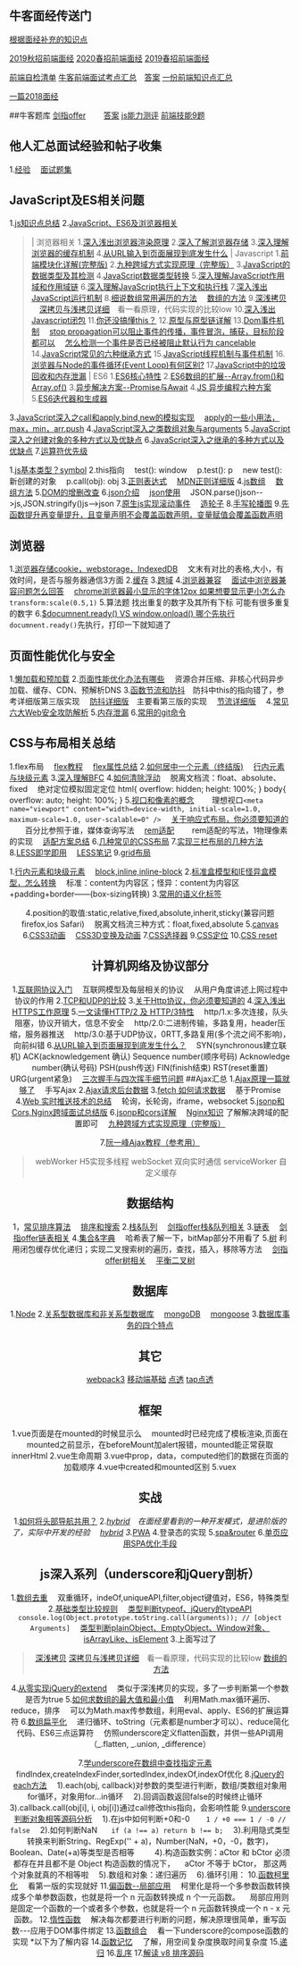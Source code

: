 ## 牛客面经传送门
[根据面经补充的知识点](https://segmentfault.com/n/1330000019209315)

[2019秋招前端面经](https://segmentfault.com/n/1330000019202257)
[2020春招前端面经](https://segmentfault.com/n/1330000019202293)
[2019春招前端面经](https://segmentfault.com/n/1330000019202337)

[前端自检清单](https://segmentfault.com/a/1190000018992363)
[牛客前端面试考点汇总](https://www.nowcoder.com/discuss/164925)&emsp;[答案](https://www.nowcoder.com/ta/review-frontend)
[一份前端知识点汇总](https://segmentfault.com/a/1190000019293091)

[一篇2018面经](https://www.nowcoder.com/discuss/145768)


##牛客题库
[剑指offer](https://www.nowcoder.com/ta/coding-interviews?page=1)  &emsp;&emsp;[答案](https://blog.csdn.net/owen1190/column/info/16574/2)
[js能力测评](https://www.nowcoder.com/ta/js-assessment)
[前端技能9题](https://www.nowcoder.com/ta/front-end)
## 他人汇总面试经验和帖子收集
1.[经验](https://segmentfault.com/a/1190000018897393)
&emsp;[面试题集](https://www.one-tab.com/page/DUzvPkoFTy67kYevpvS2WQ)

## JavaScript及ES相关问题
1.[js知识点总结](https://segmentfault.com/n/1330000018613058)
2.[JavaScript、ES6及浏览器相关](https://github.com/ljianshu/Blog)
>| 浏览器相关
1.[深入浅出浏览器渲染原理](https://github.com/ljianshu/Blog/issues/51)
2.[深入了解浏览器存储](https://github.com/ljianshu/Blog/issues/25)
3.[深入理解浏览器的缓存机制](https://github.com/ljianshu/Blog/issues/23)
4.[从URL输入到页面展现到底发生什么](https://github.com/ljianshu/Blog/issues/24)
| Javascript
1.[前端模块化详解(完整版)](https://github.com/ljianshu/Blog/issues/48)
2.[九种跨域方式实现原理（完整版）](https://github.com/ljianshu/Blog/issues/55)
3.[JavaScript的数据类型及其检测](https://github.com/ljianshu/Blog/issues/4)
4.[JavaScript数据类型转换](https://github.com/ljianshu/Blog/issues/1)
5.[深入理解JavaScript作用域和作用域链](https://github.com/ljianshu/Blog/issues/59)
6.[深入理解JavaScript执行上下文和执行栈](https://github.com/ljianshu/Blog/issues/60)
7.[深入浅出JavaScript运行机制](https://github.com/ljianshu/Blog/issues/2)
8.[细说数组常用遍历的方法](https://github.com/ljianshu/Blog/issues/31)
&emsp;[数组的方法](https://www.cnblogs.com/obel/p/7016414.html)
9.[深浅拷贝](https://github.com/mqyqingfeng/Blog/issues/32)
&emsp;[深拷贝与浅拷贝详细](https://github.com/ljianshu/Blog/issues/5)&emsp;看一看原理，代码实现的比较low
10.[深入浅出Javascript闭包](https://github.com/ljianshu/Blog/issues/6)
11.[你还没搞懂this？](https://github.com/ljianshu/Blog/issues/7)
12.[原型与原型链详解](https://github.com/ljianshu/Blog/issues/18)
13.[Dom事件机制](https://github.com/ljianshu/Blog/issues/44)
&emsp;[stop propagation可以阻止事件的传播，事件冒泡，捕获，目标阶段都可以](http://www.w3school.com.cn/jsref/event_stoppropagation.asp)
&emsp;[怎么检测一个事件是否已经被阻止默认行为 cancelable](https://developer.mozilla.org/zh-CN/docs/Web/API/Event/cancelable)
14.[JavaScript常见的六种继承方式](https://github.com/ljianshu/Blog/issues/20)
15.[JavaScript线程机制与事件机制](https://github.com/ljianshu/Blog/issues/28)
16.[浏览器与Node的事件循环(Event Loop)有何区别?](https://github.com/ljianshu/Blog/issues/54)
17.[JavaScript中的垃圾回收和内存泄漏](https://github.com/ljianshu/Blog/issues/65)
| ES6
1.[ES6核心特性](https://juejin.im/post/5b037b536fb9a07aa9260b39)
2.[ES6数组的扩展--Array.from()和Array.of()](https://github.com/ljianshu/Blog/issues/12)
3.[异步解决方案--Promise与Await](https://github.com/ljianshu/Blog/issues/13)
4.[JS 异步编程六种方案](https://github.com/ljianshu/Blog/issues/53)
5.[ES6迭代器和生成器](https://github.com/ljianshu/Blog/issues/42)

3.[JavaScript深入之call和apply,bind,new的模拟实现](https://github.com/mqyqingfeng/Blog/issues/11)
&emsp;[apply的一些小用法，max，min，arr.push](https://www.cnblogs.com/chenhuichao/p/8493095.html)
4.[JavaScript深入之类数组对象与arguments](https://github.com/mqyqingfeng/Blog/issues/14)
5.[JavaScript深入之创建对象的多种方式以及优缺点](https://github.com/mqyqingfeng/Blog/issues/15)
6.[JavaScript深入之继承的多种方式以及优缺点](https://github.com/mqyqingfeng/Blog/issues/16)
7.[运算符优先级](https://developer.mozilla.org/zh-CN/docs/Web/JavaScript/Reference/Operators/Operator_Precedence)

1.[js基本类型？symbol](https://github.com/Camille9755/2019_prepare/blob/master/07.ES/study/es6/%E5%B8%B8%E7%94%A8/10_Symbol.html)
2.this指向
&emsp;test(): window
&emsp;p.test(): p
&emsp;new test(): 新创建的对象
&emsp;p.call(obj): obj
3.[正则表达式](http://www.w3school.com.cn/jsref/jsref_obj_regexp.asp)
&emsp;[MDN正则详细版](https://developer.mozilla.org/zh-CN/docs/Web/JavaScript/Guide/Regular_Expressions)
4.[js数组](http://www.w3school.com.cn/jsref/jsref_obj_array.asp)
&emsp;[数组方法](https://www.cnblogs.com/obel/p/7016414.html)
5.[DOM的增删改查](https://blog.csdn.net/qq_22944825/article/details/78047070)
6.[json介绍](http://www.w3school.com.cn/json/json_syntax.asp)
&emsp;[json使用](http://www.w3school.com.cn/json/json_eval.asp)
&emsp;JSON.parse()json-->js,JSON.stringify()js-->json
7.[原生js实现滚动事件](https://blog.csdn.net/tangdou5682/article/details/52351404)
&emsp;[造轮子](https://segmentfault.com/a/1190000014683917)
8.[手写轮播图](https://segmentfault.com/a/1190000002889609)
9.[先函数提升再变量提升，且变量声明不会覆盖函数声明，变量赋值会覆盖函数声明](https://www.cnblogs.com/miacara94/p/9173843.html)

## 浏览器
1.[浏览器存储cookie，webstorage，IndexedDB](https://github.com/ljianshu/Blog/issues/25)
&emsp;文末有对比的表格,大小，有效时间，是否与服务器通信3方面
2.[缓存](https://github.com/ljianshu/Blog/issues/23)
3.[跨域](https://github.com/ljianshu/Blog/issues/55)
4.[浏览器兼容](https://segmentfault.com/a/1190000009481604)
&emsp;[面试中浏览器兼容问题怎么回答](https://segmentfault.com/a/1190000015489782)
&emsp;[chrome浏览器最小显示的字体12px 如果想要显示更小怎么办](https://blog.csdn.net/weixin_40673464/article/details/79911532) `transform:scale(0.5,1)`
5.算法题 找出重复的数字及其所有下标 可能有很多重复的数字
6.[$documnent.ready()  VS  window.onload() 哪个先执行](https://www.cnblogs.com/a546558309/p/3478344.html) 
&emsp;`documnent.ready()`先执行，打印一下就知道了

## 页面性能优化与安全
1.[懒加载和预加载](https://github.com/ljianshu/Blog/issues/8)
2.[页面性能优化办法有哪些](https://github.com/ljianshu/Blog/issues/9)
&emsp;资源合并压缩、非核心代码异步加载、缓存、CDN、预解析DNS
3.[函数节流和防抖](https://github.com/ljianshu/Blog/issues/43)&emsp;防抖中this的指向错了，参考详细版第三版实现
&emsp;[防抖详细版](https://github.com/mqyqingfeng/Blog/issues/22)&emsp;主要看第三版的实现
&emsp;[节流详细版](https://github.com/mqyqingfeng/Blog/issues/26)&emsp;
4.[常见六大Web安全攻防解析](https://github.com/ljianshu/Blog/issues/56)
5.[内存泄漏](https://juejin.im/post/5b4d421e5188251b200176a6)
6.[常用的git命令](https://camille9755.github.io/2018/08/25/230GitUse/)

## CSS与布局相关总结
1.flex布局
&emsp;[flex教程](http://www.runoob.com/w3cnote/flex-grammar.html)
&emsp;[flex属性总结](https://segmentfault.com/n/1330000018872763)
2.[如何居中一个元素（终结版)](https://github.com/ljianshu/Blog/issues/29)
&emsp;[行内元素与块级元素]( https://blog.csdn.net/xuanfuhuo4769/article/details/81326457)
3.[深入理解BFC](https://github.com/ljianshu/Blog/issues/15) 
4.[如何清除浮动](https://github.com/ljianshu/Blog/issues/16) 
&emsp;脱离文档流：float、absolute、fixed
&emsp;绝对定位模拟固定定位
	html{
    overflow: hidden;
    height: 100%;
	}
	body{
    overflow: auto;
    height: 100%;
	}
5.[视口和像素的概念](https://github.com/Camille9755/2019_prepare/blob/master/03.Html5/03.%E9%9F%B3%E6%82%A6%E5%8F%B0/day01/day01.md) 
&emsp;&emsp;理想视口`<meta name="viewport" content="width=device-width, initial-scale=1.0, maximum-scale=1.0, user-scalable=0" />`
&emsp;[关于响应式布局，你必须要知道的](https://github.com/ljianshu/Blog/issues/38)
&emsp;&emsp;百分比参照于谁，媒体查询写法
&emsp;[rem适配](https://github.com/Camille9755/2019_prepare/tree/master/03.Html5/03.%E9%9F%B3%E6%82%A6%E5%8F%B0/day02/%E9%80%82%E9%85%8D)
&emsp;&emsp;rem适配的写法，1物理像素的实现
&emsp;[适配方案总结](https://github.com/Camille9755/2019_prepare/blob/master/03.Html5/03.%E9%9F%B3%E6%82%A6%E5%8F%B0/day02/day02.md)
6.[几种常见的CSS布局](https://github.com/ljianshu/Blog/issues/40)
7.[实现三栏布局的几种方法](https://github.com/ljianshu/Blog/issues/14)
8.[LESS即学即用](https://github.com/ljianshu/Blog/issues/19)
&emsp;[LESS笔记](https://github.com/Camille9755/2019_prepare/blob/master/02.CSS3/css3+Less+BootStrap/%E7%AC%94%E8%AE%B0/css3/03_CSS%E9%A2%84%E5%A4%84%E7%90%86%E5%99%A8-Less.md)
9.[grid布局](http://www.ruanyifeng.com/blog/2019/03/grid-layout-tutorial.html)

1.[行内元素和块级元素](https://blog.csdn.net/xuanfuhuo4769/article/details/81326457)
&emsp;[block,inline,inline-block](https://www.cnblogs.com/KeithWang/p/3139517.html)
2.[标准盒模型和IE怪异盒模型，怎么转换](http://www.cnblogs.com/huangzhilong/p/5007157.html)
&emsp;标准：content为内容区；怪异：content为内容区+padding+border——(box-sizing转换)
3.[常用的语义化标签](https://blog.csdn.net/coco379/article/details/52938071)
&emsp;<h1-h6><header><footer><section><aside><nav><article>
4.position的取值:static,relative,fixed,absolute,inherit,sticky(兼容问题firefox,ios Safari)
&emsp;脱离文档流三种方式：float,fixed,absolute
5.[canvas](https://github.com/Camille9755/2019_prepare/tree/master/03.Html5/01.%E5%9F%BA%E7%A1%80/html5/05_canvas)
6.[CSS3动画](https://segmentfault.com/a/1190000015567752)
&emsp;[CSS3D变换及动画](https://github.com/Camille9755/2019_prepare/blob/master/02.CSS3/css3+Less+BootStrap/work/day04/day04.md)
7.[CSS选择器](https://github.com/Camille9755/2019_prepare/blob/master/02.CSS3/css3%2BLess%2BBootStrap/%E7%AC%94%E8%AE%B0/css3/01_CSS%E9%80%89%E6%8B%A9%E5%99%A8.md)
9.[CSS定位](https://www.runoob.com/css/css-positioning.html)
10.[CSS reset](https://www.cnblogs.com/maggie-pan/p/6392185.html)

## 计算机网络及协议部分
1.[互联网协议入门](http://www.ruanyifeng.com/blog/2012/05/internet_protocol_suite_part_i.html) 
&emsp;互联网模型及每层相关的协议
&emsp;从用户角度讲述上网过程中协议的作用
2.[TCP和UDP的比较](https://github.com/ljianshu/Blog/issues/61)
3.[关于Http协议，你必须要知道的](https://github.com/ljianshu/Blog/issues/22)
4.[深入浅出HTTPS工作原理](https://github.com/ljianshu/Blog/issues/50)
5.[一文读懂HTTP/2 及 HTTP/3特性](https://github.com/ljianshu/Blog/issues/57)
&emsp;http/1.x:多次连接，队头阻塞，协议开销大，信息不安全
&emsp;http/2.0:二进制传输，多路复用，header压缩，服务器推送
&emsp;http/3.0:基于UDP协议，0RTT,多路复用(多个流之间不影响)，向前纠错
6.[从URL输入到页面展现到底发生什么？](https://github.com/ljianshu/Blog/issues/24)
&emsp;SYN(synchronous建立联机) ACK(acknowledgement 确认) Sequence number(顺序号码) Acknowledge number(确认号码) PSH(push传送) FIN(finish结束) RST(reset重置) URG(urgent紧急)
&emsp;[三次握手与四次挥手细节问题](https://blog.csdn.net/qq_18425655/article/details/52163228)
##Ajax汇总
1.[Ajax原理一篇就够了](https://github.com/ljianshu/Blog/issues/45)
&emsp;手写Ajax
2.[Ajax请求后台数据](https://github.com/ljianshu/Blog/issues/46)
3.[fetch 如何请求数据](https://github.com/ljianshu/Blog/issues/47)
&emsp;基于Promise
4.[Web 实时推送技术的总结](https://github.com/ljianshu/Blog/issues/58)
&emsp;轮询，长轮询，iframe，websocket
5.[jsonp和Cors,Nginx跨域面试总结版](https://segmentfault.com/n/1330000019363711?token=61d1ed0261db3a3a9754154157e36235)
6.[jsonp和cors详解](https://segmentfault.com/a/1190000017553835)
&emsp;[Nginx知识](https://segmentfault.com/a/1190000018454271) 了解解决跨域的配置即可
&emsp;[九种跨域方式实现原理（完整版）](https://github.com/ljianshu/Blog/issues/55)

7.[阮一峰Ajax教程（参考用）](http://javascript.ruanyifeng.com/bom/ajax.html)

>webWorker H5实现多线程
>webSocket 双向实时通信
>serviceWorker 自定义缓存

## 数据结构
1，[常见排序算法](https://github.com/Camille9755/2019_prepare/blob/master/17.Algorithm/Sort.md)
&emsp;[排序和搜索](https://segmentfault.com/a/1190000018665552)
2.[栈&队列](https://segmentfault.com/a/1190000017905515)
&emsp;[剑指offer栈&队列相关](https://www.nowcoder.com/ta/coding-interviews?query=%E6%A0%88)
3.[链表](https://segmentfault.com/a/1190000017970029)
&emsp;[剑指offer链表相关](https://www.nowcoder.com/ta/coding-interviews?query=%E9%93%BE%E8%A1%A8)
4.[集合&字典](https://segmentfault.com/a/1190000018046833)
&emsp;哈希表了解一下，bitMap部分不用看了
5.[树](https://segmentfault.com/a/1190000018467422) 利用闭包缓存优化递归；实现二叉搜索树的遍历，查找，插入，移除等方法
&emsp;[剑指offer树相关](https://www.nowcoder.com/ta/coding-interviews?query=%E6%A0%91)
&emsp;[平衡二叉树](https://www.cnblogs.com/xiaohualu/p/10477068.html)

## 数据库
1.[Node](https://github.com/Camille9755/2019_prepare/tree/master/09.Node.js)
2.[关系型数据库和非关系型数据库](https://www.cnblogs.com/wuyepeng/p/9744393.html)
&emsp;[mongoDB](https://github.com/Camille9755/2019_prepare/blob/master/10.MongoDB/mongoDB/mongoDB%E6%93%8D%E4%BD%9C.txt)
&emsp;[mongoose](https://github.com/Camille9755/2019_prepare/tree/master/10.MongoDB/mongoose)
3.[数据库事务的四个特点](https://blog.csdn.net/chenchaofuck1/article/details/51155344)

## 其它
[webpack3](https://github.com/Camille9755/2019_prepare/blob/master/12.%E6%89%93%E5%8C%85%E5%B7%A5%E5%85%B7/%E6%9E%84%E5%BB%BA%E5%B7%A5%E5%85%B7%E9%A1%B9%E7%9B%AE%E6%95%99%E7%A8%8B/webpack3%E5%BF%AB%E9%80%9F%E5%85%A5%E9%97%A8%E6%95%99%E7%A8%8B.md)
[移动端基础](https://camille9755.github.io/2018/12/14/205_music01/)
[点透](https://segmentfault.com/a/1190000013837902)
[tap点透](https://segmentfault.com/a/1190000015795757)

## 框架
1.vue页面是在mounted的时候显示么
&emsp;mounted时已经完成了模板渲染,页面在mounted之前显示，在beforeMount加alert报错，mounted能正常获取innerHtml
2.vue生命周期
3.vue中prop，data，computed他们的数据在页面的加载顺序
4.vue中created和mounted区别
5.vuex

## 实战
1.[如何将头部导航共用？](https://cloud.tencent.com/info/f8869b499b61bad1a9422be90bc92461.html)
2.*[hybrid](http://web.jobbole.com/94959/)&emsp;在面经里看到的一种开发模式，是进阶版的了，实际中开发的经验
&emsp;[hybrid](https://www.cnblogs.com/yexiaochai/p/4921635.html)
3.*[PWA](https://segmentfault.com/a/1190000012353473?utm_source=tag-newest)
4.登录态的实现
5.[spa&router](https://segmentfault.com/n/1330000019369491)
6.[单页应用SPA优化手段](https://segmentfault.com/a/1190000013272561)

## js深入系列（underscore和jQuery剖析）
1.[数组去重](https://github.com/mqyqingfeng/Blog/issues/27)
&emsp;双重循环，indeOf,uniqueAPI,filter,object键值对，ES6，特殊类型
2.[基础类型比较规则](https://blog.csdn.net/magic_xiang/article/details/83686224)
&emsp;[类型判断typeof、jQuery的typeAPI](https://github.com/mqyqingfeng/Blog/issues/28)
`console.log(Object.prototype.toString.call(arguments)); // [object Arguments]`
&emsp;[类型判断plainObject、EmptyObject、Window对象、isArrayLike、isElement](https://github.com/mqyqingfeng/Blog/issues/30)
3.上面写过了
>[深浅拷贝](https://github.com/mqyqingfeng/Blog/issues/32)
[深拷贝与浅拷贝详细](https://github.com/ljianshu/Blog/issues/5)&emsp;看一看原理，代码实现的比较low
[数组的方法](https://www.cnblogs.com/obel/p/7016414.html)

4.[从零实现jQuery的extend](https://github.com/mqyqingfeng/Blog/issues/33)
&emsp;类似于深浅拷贝的实现，多了一步判断第一个参数是否为true
5.[如何求数组的最大值和最小值](https://github.com/mqyqingfeng/Blog/issues/35)
&emsp;利用Math.max循环遍历、reduce，排序
&emsp;可以为Math.max传参数组，利用eval、apply、ES6的扩展运算符
6.[数组扁平化](https://github.com/mqyqingfeng/Blog/issues/36)
&emsp;递归循环、toString（元素都是number才可以）、reduce简化代码、ES6三点运算符
&emsp;仿照underscore定义flatten函数，并供一些API调用（_.flatten, _.union, _difference）

7.[学underscore在数组中查找指定元素](https://github.com/mqyqingfeng/Blog/issues/37)
&emsp;findIndex,createIndexFinder,sortedIndex,indexOf,indexOf优化
8.[jQuery的each方法](https://github.com/mqyqingfeng/Blog/issues/40)
&emsp;1).each(obj, callback)对参数的类型进行判断，数组/类数组对象用for循环，对象用for...in循环
&emsp;2).回调函数返回false的时候终止循环
&emsp;3).callback.call(obj[i], i, obj[i])通过call修改this指向，会影响性能
9.[underscore判断对象相等源码分析](https://github.com/mqyqingfeng/Blog/issues/41)
&emsp;1).在js中如何判断+0和-0   &emsp; ` 1 / +0 === 1 / -0 // false`
&emsp;2).如何判断NaN &emsp;` if (a !== a) return b !== b;`
&emsp;3).利用隐式类型转换来判断String、RegExp('' + a)，Number(NaN，+0，-0，数字)，Boolean、Date(+a)等类型是否相等 &emsp;
&emsp;4).构造函数实例：aCtor 和 bCtor 必须都存在并且都不是 Object 构造函数的情况下，
&emsp;aCtor 不等于 bCtor， 那这两个对象就真的不相等啦
&emsp;5).数组和对象：递归遍历
&emsp;6).循环引用：
10.[函数柯里化](https://github.com/mqyqingfeng/Blog/issues/42)
&emsp;看第一版的实现就好
11.[偏函数--局部应用](https://github.com/mqyqingfeng/Blog/issues/43)
&emsp;柯里化是将一个多参数函数转换成多个单参数函数，也就是将一个 n 元函数转换成 n 个一元函数。
&emsp;局部应用则是固定一个函数的一个或者多个参数，也就是将一个 n 元函数转换成一个 n - x 元函数。
12.[惰性函数](https://github.com/mqyqingfeng/Blog/issues/44)
&emsp;解决每次都要进行判断的问题，解决原理很简单，重写函数---应用于DOM事件绑定
13.[函数组合](https://github.com/mqyqingfeng/Blog/issues/45)
&emsp;看一下underscore的compose函数的实现
*以下为了解内容
14.[函数记忆](https://github.com/mqyqingfeng/Blog/issues/46)
&emsp;了解，用空间复杂度换取时间复杂度
15.[递归](https://github.com/mqyqingfeng/Blog/issues/49)
16.[乱序](https://github.com/mqyqingfeng/Blog/issues/51)
17.[解读 v8 排序源码](https://github.com/mqyqingfeng/Blog/issues/52)
